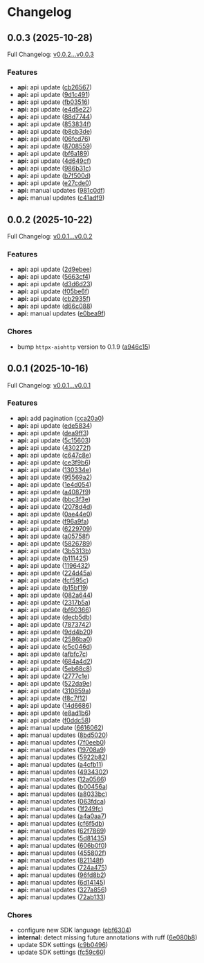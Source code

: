 # Changelog

## 0.0.3 (2025-10-28)

Full Changelog: [v0.0.2...v0.0.3](https://github.com/whopio/whopsdk-python/compare/v0.0.2...v0.0.3)

### Features

* **api:** api update ([cb26567](https://github.com/whopio/whopsdk-python/commit/cb26567d0790a6b14a82a7b031e6319bc467af03))
* **api:** api update ([9d1c491](https://github.com/whopio/whopsdk-python/commit/9d1c491cc58672b4d7bb54d14717704b5dda8d73))
* **api:** api update ([fb03516](https://github.com/whopio/whopsdk-python/commit/fb03516f3ca1c79848e16fbf21f780fb76db226d))
* **api:** api update ([e4d5e22](https://github.com/whopio/whopsdk-python/commit/e4d5e222ffc757b3255624c5824abcdc8312ea37))
* **api:** api update ([88d7744](https://github.com/whopio/whopsdk-python/commit/88d7744347e459d509142bf983770cb5086b06c9))
* **api:** api update ([853834f](https://github.com/whopio/whopsdk-python/commit/853834f283692e15c9539869b157fb42244ed8b0))
* **api:** api update ([b8cb3de](https://github.com/whopio/whopsdk-python/commit/b8cb3de04d4122a4054a1f56cfee7637a0a1d0af))
* **api:** api update ([06fcd76](https://github.com/whopio/whopsdk-python/commit/06fcd76e5f7c84b1d6a2dda07464867261ea9b58))
* **api:** api update ([8708559](https://github.com/whopio/whopsdk-python/commit/87085590a3ce6debdf321045f88b99ee3625ca48))
* **api:** api update ([bf6a189](https://github.com/whopio/whopsdk-python/commit/bf6a18904aaf4291f76e665be08fc39aff2f3731))
* **api:** api update ([4d649cf](https://github.com/whopio/whopsdk-python/commit/4d649cf643820cbe60a4847c5eacba760d3b90ef))
* **api:** api update ([986b31c](https://github.com/whopio/whopsdk-python/commit/986b31c8e8ddc6f621c8e737eeb5ba24be4ea648))
* **api:** api update ([b7f500d](https://github.com/whopio/whopsdk-python/commit/b7f500dcaa5daa83d6d236e216f130fc6c4db29e))
* **api:** api update ([e27cde0](https://github.com/whopio/whopsdk-python/commit/e27cde011cdda82c57f242acdd20ac7955619373))
* **api:** manual updates ([981c0df](https://github.com/whopio/whopsdk-python/commit/981c0dfb7441c2322c75e2dd6620b5064dd294ec))
* **api:** manual updates ([c41adf9](https://github.com/whopio/whopsdk-python/commit/c41adf99358901411a5947d09a691ab0f1d83f99))

## 0.0.2 (2025-10-22)

Full Changelog: [v0.0.1...v0.0.2](https://github.com/whopio/whopsdk-python/compare/v0.0.1...v0.0.2)

### Features

* **api:** api update ([2d9ebee](https://github.com/whopio/whopsdk-python/commit/2d9ebeebfa02aed3ec8b515d0e5b11de07062a38))
* **api:** api update ([5663cf4](https://github.com/whopio/whopsdk-python/commit/5663cf45944bf6f9d236b7a77aac23ce7f17fb61))
* **api:** api update ([d3d6d23](https://github.com/whopio/whopsdk-python/commit/d3d6d2364fbac6ec7e828471093c27e5bdba8527))
* **api:** api update ([f05be6f](https://github.com/whopio/whopsdk-python/commit/f05be6fd65bbd8fca4400d2e38e727153a72de43))
* **api:** api update ([cb2935f](https://github.com/whopio/whopsdk-python/commit/cb2935feaef3aa0fe324bf2bb2bb193c96b12275))
* **api:** api update ([d66c088](https://github.com/whopio/whopsdk-python/commit/d66c08873a123a5b65a5fa6f17e66ec6668e37a3))
* **api:** manual updates ([e0bea9f](https://github.com/whopio/whopsdk-python/commit/e0bea9ff169b03e85ba7111ccd7cbe1f4a1eb4cf))


### Chores

* bump `httpx-aiohttp` version to 0.1.9 ([a946c15](https://github.com/whopio/whopsdk-python/commit/a946c15a8d418258f8d259714e725922e44c9389))

## 0.0.1 (2025-10-16)

Full Changelog: [v0.0.1...v0.0.1](https://github.com/whopio/whopsdk-python/compare/v0.0.1...v0.0.1)

### Features

* **api:** add pagination ([cca20a0](https://github.com/whopio/whopsdk-python/commit/cca20a093df670d6f5fe55e78c741770b774848b))
* **api:** api update ([ede5834](https://github.com/whopio/whopsdk-python/commit/ede58347affb1212ee28e9f6c0cd4ad4cbc623e3))
* **api:** api update ([dea9ff3](https://github.com/whopio/whopsdk-python/commit/dea9ff31a3eb4a13c0495b21920fe15c89d08286))
* **api:** api update ([5c15603](https://github.com/whopio/whopsdk-python/commit/5c156032a6e24944bbb86f50382589ebc6f0cfbd))
* **api:** api update ([430272f](https://github.com/whopio/whopsdk-python/commit/430272f320ab8f916f47734eeb19a8fe67ac8577))
* **api:** api update ([c647c8e](https://github.com/whopio/whopsdk-python/commit/c647c8ed07e312dcc69a9b219800ab9c311022d0))
* **api:** api update ([ce3f9b6](https://github.com/whopio/whopsdk-python/commit/ce3f9b6ed25f68f5c620fbd3f211691308df24d9))
* **api:** api update ([130334e](https://github.com/whopio/whopsdk-python/commit/130334e85ad9731a64d4ef8c7afcb5362eed6f4d))
* **api:** api update ([95569a2](https://github.com/whopio/whopsdk-python/commit/95569a2d85672edd68c0770cf029c93808ecee5c))
* **api:** api update ([1e4d054](https://github.com/whopio/whopsdk-python/commit/1e4d05465e6b1d5ce9711dd6c3cfb6ffbccec0d7))
* **api:** api update ([a4087f9](https://github.com/whopio/whopsdk-python/commit/a4087f9a788febc82df09ef1ffde3b41aa5c3eb2))
* **api:** api update ([bbc3f3e](https://github.com/whopio/whopsdk-python/commit/bbc3f3e13fd41728877da8ab37c1002a336add9c))
* **api:** api update ([2078d4d](https://github.com/whopio/whopsdk-python/commit/2078d4dd7a4bd57d35a7c236c00c1692dfa1c3e3))
* **api:** api update ([0ae44e0](https://github.com/whopio/whopsdk-python/commit/0ae44e054d52c961863d5bb964c4ac8cd4d8ccf2))
* **api:** api update ([f96a9fa](https://github.com/whopio/whopsdk-python/commit/f96a9fade2077985f3a57a564fcf5d3a2a4ee247))
* **api:** api update ([6229709](https://github.com/whopio/whopsdk-python/commit/6229709ab174b897557891d2f8b9e8d1dd4f850f))
* **api:** api update ([a05758f](https://github.com/whopio/whopsdk-python/commit/a05758f1823ea4aba6f0124816432dcb1ad854ec))
* **api:** api update ([5826789](https://github.com/whopio/whopsdk-python/commit/5826789f3441d29195e1f9a50dcc5a8dfa823bd7))
* **api:** api update ([3b5313b](https://github.com/whopio/whopsdk-python/commit/3b5313ba1ba150dbc7bd0ba09ac0e7db3871add4))
* **api:** api update ([b111425](https://github.com/whopio/whopsdk-python/commit/b111425bddc392221ae058427e04f52b50e79f6a))
* **api:** api update ([1196432](https://github.com/whopio/whopsdk-python/commit/11964327da075908f521328225ee2d9f0a5d08c4))
* **api:** api update ([224d45a](https://github.com/whopio/whopsdk-python/commit/224d45a1b17ea90876591c55c2fd48f2606412a6))
* **api:** api update ([fcf595c](https://github.com/whopio/whopsdk-python/commit/fcf595cbeda1c35d183aa4b190d5b03f59d1af13))
* **api:** api update ([b15bf19](https://github.com/whopio/whopsdk-python/commit/b15bf195a340cc5dc94ed40eea9077c26705e91b))
* **api:** api update ([082a644](https://github.com/whopio/whopsdk-python/commit/082a644a872f6363f2e4f2065c66cb8530010815))
* **api:** api update ([2317b5a](https://github.com/whopio/whopsdk-python/commit/2317b5a5dfd31494dde3c654ee516438111d6e5d))
* **api:** api update ([bf60366](https://github.com/whopio/whopsdk-python/commit/bf60366c5dd32d0ea75c1b1e19a0c3fde03766fd))
* **api:** api update ([decb5db](https://github.com/whopio/whopsdk-python/commit/decb5dbf980d39c1b22294b931f51cddb7471669))
* **api:** api update ([7873742](https://github.com/whopio/whopsdk-python/commit/78737422c7dbb74d5de60570ce1c0beb9b5133d5))
* **api:** api update ([9dd4b20](https://github.com/whopio/whopsdk-python/commit/9dd4b209ba2faf9f0672b82408c41a05957778ae))
* **api:** api update ([2586ba0](https://github.com/whopio/whopsdk-python/commit/2586ba01139d748b91b6568a5b1646d291b058d4))
* **api:** api update ([c5c046d](https://github.com/whopio/whopsdk-python/commit/c5c046de999a35015cabec8d359dc8eb9d7e7cef))
* **api:** api update ([afbfc7c](https://github.com/whopio/whopsdk-python/commit/afbfc7cda33ececc5d32a68b61eb1bdce25d440d))
* **api:** api update ([684a4d2](https://github.com/whopio/whopsdk-python/commit/684a4d29083abea1924abe1d476566cea4836229))
* **api:** api update ([5eb68c8](https://github.com/whopio/whopsdk-python/commit/5eb68c8b5e834cb5d41b4ef6d92239180552068f))
* **api:** api update ([2777c1e](https://github.com/whopio/whopsdk-python/commit/2777c1ee8fa2b7568a5f7aa3ed7f6214e73e151e))
* **api:** api update ([522da9e](https://github.com/whopio/whopsdk-python/commit/522da9e0d26dddf66515450f89d6c3cd07728ec4))
* **api:** api update ([310859a](https://github.com/whopio/whopsdk-python/commit/310859a9111d682694c3c0f9146aebe90b8738f6))
* **api:** api update ([f8c7f12](https://github.com/whopio/whopsdk-python/commit/f8c7f1231bf24f1e6ee8217a604b7f7a26369e42))
* **api:** api update ([14d6686](https://github.com/whopio/whopsdk-python/commit/14d6686006244af27c8484222bfee7ca7797946a))
* **api:** api update ([e8ad1b6](https://github.com/whopio/whopsdk-python/commit/e8ad1b65c379c83598ab5e3df4323375effb2013))
* **api:** api update ([f0ddc58](https://github.com/whopio/whopsdk-python/commit/f0ddc5848b1123a311901c2f18dae20a8f111b3e))
* **api:** manual update ([6616062](https://github.com/whopio/whopsdk-python/commit/661606245f75b1e051eb8261eb25e3f0a9ba7530))
* **api:** manual updates ([8bd5020](https://github.com/whopio/whopsdk-python/commit/8bd5020184f7188182bd6bbefed5b57612576c0d))
* **api:** manual updates ([7f0eeb0](https://github.com/whopio/whopsdk-python/commit/7f0eeb0660a892ad93cf0100f3a54a4883462490))
* **api:** manual updates ([19708a9](https://github.com/whopio/whopsdk-python/commit/19708a9b9f9bff55b176f792f7c0a42254879e61))
* **api:** manual updates ([5922b82](https://github.com/whopio/whopsdk-python/commit/5922b825b2124d45f4497fe87c49b3ab9e956bc4))
* **api:** manual updates ([a4cfb11](https://github.com/whopio/whopsdk-python/commit/a4cfb111221fa2cf876c16f6fcef29ed85aca703))
* **api:** manual updates ([4934302](https://github.com/whopio/whopsdk-python/commit/4934302bdc2aeecfeadc29f8bb7f0b781e359998))
* **api:** manual updates ([12a0566](https://github.com/whopio/whopsdk-python/commit/12a0566c02d13586c06f332ed00432cb217add25))
* **api:** manual updates ([b00456a](https://github.com/whopio/whopsdk-python/commit/b00456a6975957c8cea04347b64a5193f4ab1677))
* **api:** manual updates ([a8033bc](https://github.com/whopio/whopsdk-python/commit/a8033bcbc16920240576131cf1da1915ba9d02fd))
* **api:** manual updates ([063fdca](https://github.com/whopio/whopsdk-python/commit/063fdcae5471d877d2f61dd375a9d9864ca2c4c6))
* **api:** manual updates ([1f249fc](https://github.com/whopio/whopsdk-python/commit/1f249fcad56842b606efba8ee9a9fd2cfb3a5209))
* **api:** manual updates ([a4a0aa7](https://github.com/whopio/whopsdk-python/commit/a4a0aa722072b80194fd11eb3b8008816eb7b618))
* **api:** manual updates ([cf6f5db](https://github.com/whopio/whopsdk-python/commit/cf6f5db50900489042ceba730baf9ebd326457b6))
* **api:** manual updates ([62f7869](https://github.com/whopio/whopsdk-python/commit/62f7869124a4b80b6973601ded3499b30d3ada62))
* **api:** manual updates ([5d81435](https://github.com/whopio/whopsdk-python/commit/5d8143583c4a800e1e83d053c6729ea803adb609))
* **api:** manual updates ([606b0f0](https://github.com/whopio/whopsdk-python/commit/606b0f05c079260b7ae12264ae0059198ac7afc9))
* **api:** manual updates ([455802f](https://github.com/whopio/whopsdk-python/commit/455802f91d272be82d13cfcd3c1d92db043c7c70))
* **api:** manual updates ([821148f](https://github.com/whopio/whopsdk-python/commit/821148f771ab4f068497d781ea42034c083667e0))
* **api:** manual updates ([724a475](https://github.com/whopio/whopsdk-python/commit/724a475899b0c22f5b5f500f12b0df2e87526b83))
* **api:** manual updates ([96fd8b2](https://github.com/whopio/whopsdk-python/commit/96fd8b255e581c67c56c6f6a39f684fc8be3ed7d))
* **api:** manual updates ([6d14145](https://github.com/whopio/whopsdk-python/commit/6d14145b53350ed0d53d622d6288673331e951f1))
* **api:** manual updates ([327a856](https://github.com/whopio/whopsdk-python/commit/327a8565176ce86b1af0c679d9db5499deea6e88))
* **api:** manual updates ([72ab133](https://github.com/whopio/whopsdk-python/commit/72ab133134a390ae5395e07ebf1459df666d859e))


### Chores

* configure new SDK language ([ebf6304](https://github.com/whopio/whopsdk-python/commit/ebf63045bd54a7988c1f0b2867224b7003f3fdef))
* **internal:** detect missing future annotations with ruff ([6e080b8](https://github.com/whopio/whopsdk-python/commit/6e080b854f8e403bddee5077d6891ae53a99ac08))
* update SDK settings ([c9b0496](https://github.com/whopio/whopsdk-python/commit/c9b049612845640f2637e2139a4e6a5e61b960d8))
* update SDK settings ([fc59c60](https://github.com/whopio/whopsdk-python/commit/fc59c6018a3ff8c9e1a667ece0021676062fbed3))
